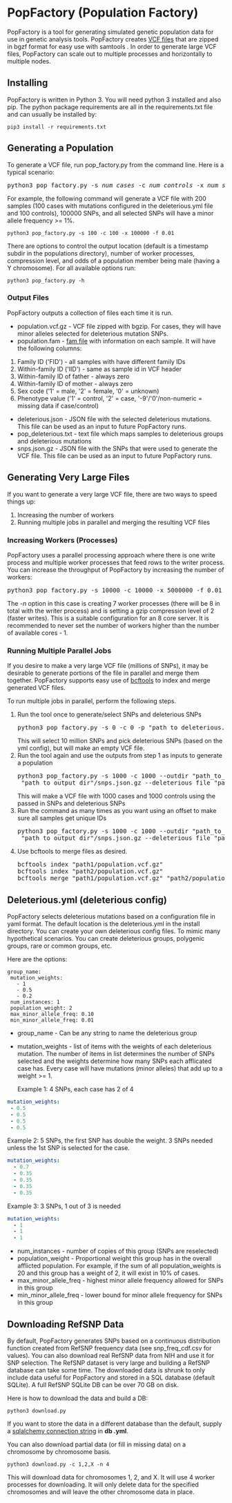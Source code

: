 # PopFactory (Population Factory)

PopFactory is a tool for generating simulated genetic population data for use in genetic analysis tools.  PopFactory
 creates [VCF files](https://samtools.github.io/hts-specs/) that are zipped in bgzf format for easy use with samtools
 .  In order to generate large VCF files, PopFactory can scale out to multiple processes and horizontally to
  multiple nodes. 
 
 ## Installing
 
 PopFactory is written in Python 3. You will need python 3 installed and also pip. The python package requirements are
  all in the requirements.txt file and can usually be installed by: 
 ```
pip3 install -r requirements.txt
```
 
 ## Generating a Population
 
 To generate a VCF file, run pop_factory.py from the command line. Here is a typical scenario:
<pre>
python3 pop_factory.py -s <i>num_cases</i> -c <i>num_controls</i> -x <i>num_snps</i> -f <i>min_minor_allele_freq</i> 
</pre>
For example, the following command will generate a VCF file with 200 samples (100 cases with mutations configured in
 the deleterious.yml file and 100 controls), 100000 SNPs, and all selected SNPs will have a minor allele frequency >= 1%.
```shell script
python3 pop_factory.py -s 100 -c 100 -x 100000 -f 0.01
```
There are options to control the output location (default is a timestamp subdir in the populations directory), number
 of worker processes, compression level, and odds of a population member being male (having a Y chromosome). For all
  available options run:
  ```shell script
python3 pop_factory.py -h
```
### Output Files
PopFactory outputs a collection of files each time it is run.
* population.vcf.gz - VCF file zipped with bgzip. For cases, they will have minor alleles selected for deleterious
 mutation SNPs.
* population.fam - [fam file](https://www.cog-genomics.org/plink/1.9/formats#fam) with information on each sample. It
 will have the following columns:
 1. Family ID ('FID') - all samples with have different family IDs
 2. Within-family ID ('IID') - same as sample id in VCF header
 3. Within-family ID of father - always zero
 4. Within-family ID of mother - always zero
 5. Sex code ('1' = male, '2' = female, '0' = unknown)
 6. Phenotype value ('1' = control, '2' = case, '-9'/'0'/non-numeric = missing data if case/control)
 * deleterious.json - JSON file with the selected deleterious mutations. This file can be used as an input
   to future PopFactory runs.
 * pop_deleterious.txt - text file which maps samples to deleterious groups and deleterious mutations
 * snps.json.gz - JSON file with the SNPs that were used to generate the VCF file. This file can be used as an input
  to future PopFactory runs.
 
 ## Generating Very Large Files
 If you want to generate a very large VCF file, there are two ways to speed things up:
 1. Increasing the number of workers
 2. Running multiple jobs in parallel and merging the resulting VCF files

 ### Increasing Workers (Processes)
 PopFactory uses a parallel processing approach where there is one write process and multiple worker processes that
  feed rows to the writer process. You can increase the throughput of PopFactory by increasing the number of workers:
<pre>
python3 pop_factory.py -s 10000 -c 10000 -x 5000000 -f 0.01 <strong>-n 7 -z 2</strong>
</pre>
 The *-n* option in this case is creating 7 worker processes (there will be 8 in total with the writer process) and
  is setting a gzip compression level of 2 (faster writes). This is a suitable configuration for an 8 core server. It
   is recommended to never set the number of workers higher than the number of available cores - 1.
### Running Multiple Parallel Jobs
If you desire to make a very large VCF file (millions of SNPs), it may be desirable to generate portions of the file
 in parallel and merge them together. PopFactory supports easy use of [bcftools](http://www.htslib.org/doc/bcftools.html) 
 to index and merge generated VCF files.
 
 To run multiple jobs in parallel, perform the following steps.
 <ol><li> Run the tool once to generate/select SNPs and deleterious SNPs
<pre>
python3 pop_factory.py -s 0 -c 0 -p "path_to_deleterious.yml" -f 0.01 -x 10000000 --outdir "path_to_output_dir"
</pre>
This will select 10 million SNPs and pick deleterious SNPs (based on the yml config), but will make an empty VCF file.
</li>
<li>Run the tool again and use the outputs from step 1 as inputs to generate a population
<pre>
python3 pop_factory.py -s 1000 -c 1000 --outdir "path_to_output_dir2" --snps_file
 "path_to_output_dir"/snps.json.gz --deleterious_file "path_to_output_dir"/deleterious.json
</pre>
This will make a VCF file with 1000 cases and 1000 controls using the passed in SNPs and deleterious SNPs
</li>
<li>Run the command as many times as you want using an offset to make sure all samples get unique IDs
<pre>
python3 pop_factory.py -s 1000 -c 1000 --outdir "path_to_output_dir3" --snps_file
 "path_to_output_dir"/snps.json.gz --deleterious_file "path_to_output_dir"/deleterious.json <b>--offset 1000</b>
</pre>
</li>
<li>Use bcftools to merge files as desired.
<pre>
bcftools index "path1/population.vcf.gz"
bcftools index "path2/population.vcf.gz"
bcftools merge "path1/population.vcf.gz" "path2/population.vcf.gz"
</pre>
</li>
</ol>

## Deleterious.yml (deleterious config)

PopFactory selects deleterious mutations based on a configuration file in yaml format. The default location is the
 deleterious.yml in the install directory. You can create your own deleterious config files. To mimic many
  hypothetical scenarios. You can create deleterious groups, polygenic groups, rare or common groups, etc. 
  
  Here are the options:
 
 ```shell script
group_name:
  mutation_weights:
    - 1
    - 0.5
    - 0.2
  num_instances: 1
  population_weight: 2
  max_minor_allele_freq: 0.10
  min_minor_allele_freq: 0.01
```
* group_name - Can be any string to name the deleterious group
* mutation_weights - list of items with the weights of each deleterious mutation. The number of items in list
 determines the number of SNPs selected and the weights determine how many SNPs each afflicated case has. Every case
  will have mutations (minor alleles) that add up to a weight >= 1. 
  
  Example 1: 4 SNPs, each case has 2 of 4
 ```yaml
mutation_weights:
  - 0.5
  - 0.5
  - 0.5
  - 0.5
```  
Example 2: 5 SNPs, the first SNP has double the weight. 3 SNPs needed unless the 1st SNP is selected for the case.
```yaml
mutation_weights:
  - 0.7
  - 0.35
  - 0.35
  - 0.35
  - 0.35
```
Example 3: 3 SNPs, 1 out of 3 is needed
```yaml
mutation_weights:
  - 1
  - 1
  - 1
```
* num_instances - number of copies of this group (SNPs are reselected)
* population_weight - Proportional weight this group has in the overall afflicted population. For example, if the sum
 of all population_weights is 20 and this group has a weight of 2, it will exist in 10% of cases.
* max_minor_allele_freq - highest minor allele frequency allowed for SNPs in this group
* min_minor_allele_freq - lower bound for minor allele frequency for SNPs in this group
## Downloading RefSNP Data

By default, PopFactory generates SNPs based on a continuous distribution function created from RefSNP frequency data
 (see snp_freq_cdf.csv for values). You can also download real RefSNP data from NIH and use it for SNP selection. The
  RefSNP dataset is very large and building a RefSNP database can take some time. The downloaded data is shrunk to
  only include data useful for PopFactory and stored in a SQL database (default SQLite). A full RefSNP SQLite DB can
  be over 70 GB on disk.
  
  Here is how to download the data and build a DB:
  
```shell script
python3 download.py
```
If you want to store the data in a different database than the default, supply a [sqlalchemy connection string](https://docs.sqlalchemy.org/en/13/core/engines.html) in **db
.yml**.

You can also download partial data (or fill in missing data) on a chromosome by chromosome basis.
```shell script
python3 download.py -c 1,2,X -n 4
```
This will download data for chromosomes 1, 2, and X. It will use 4 worker processes for downloading. It will only
 delete data for the specified chromosomes and will leave the other chromosome data in place.

 

